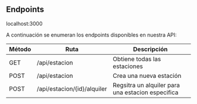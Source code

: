## Endpoints
localhost:3000

A continuación se enumeran los endpoints disponibles en nuestra API:

| Método | Ruta              | Descripción                                       |
|--------|-------------------|---------------------------------------------------|
| GET    | /api/estacion    | Obtiene todas las estaciones                      |
| POST   | /api/estacion  | Crea una nueva estación                           |
| POST   | /api/estacion/{id}/alquiler | Regsitra un alquiler para una estacion especifica |
